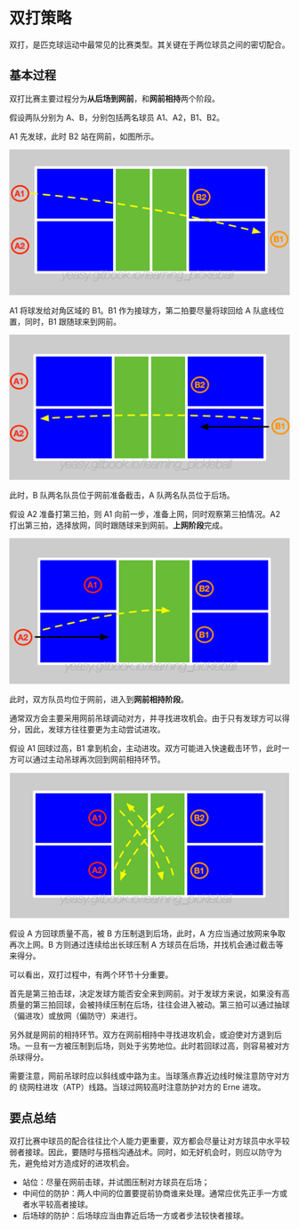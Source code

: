 # 双打策略

双打，是匹克球运动中最常见的比赛类型。其关键在于两位球员之间的密切配合。

## 基本过程

双打比赛主要过程分为**从后场到网前**，和**网前相持**两个阶段。

假设两队分别为 A、B，分别包括两名球员 A1、A2，B1、B2。

A1 先发球，此时 B2 站在网前，如图所示。

![双打比赛发球](_images/double-serve.png)

A1 将球发给对角区域的 B1。B1 作为接球方，第二拍要尽量将球回给 A 队底线位置，同时，B1 跟随球来到网前。

![双打比赛接发球](_images/double-return.png)

此时，B 队两名队员位于网前准备截击，A 队两名队员位于后场。

假设 A2 准备打第三拍，则 A1 向前一步，准备上网，同时观察第三拍情况。A2 打出第三拍，选择放网，同时跟随球来到网前。**上网阶段**完成。

![双打比赛后场吊球](_images/double-drop.png)

此时，双方队员均位于网前，进入到**网前相持阶段**。

通常双方会主要采用网前吊球调动对方，并寻找进攻机会。由于只有发球方可以得分，因此，发球方往往要更为主动尝试进攻。

假设 A1 回球过高，B1 拿到机会，主动进攻。双方可能进入快速截击环节，此时一方可以通过主动吊球再次回到网前相持环节。

![双打比赛网前吊球](_images/double-dink.png)

假设 A 方回球质量不高，被 B 方压制退到后场，此时，A 方应当通过放网来争取再次上网。B 方则通过连续给出长球压制 A 方球员在后场，并找机会通过截击等来得分。

可以看出，双打过程中，有两个环节十分重要。

首先是第三拍击球，决定发球方能否安全来到网前。对于发球方来说，如果没有高质量的第三拍回球，会被持续压制在后场，往往会进入被动。第三拍可以通过抽球（偏进攻）或放网（偏防守）来进行。

另外就是网前的相持环节。双方在网前相持中寻找进攻机会，或迫使对方退到后场。一旦有一方被压制到后场，则处于劣势地位。此时若回球过高，则容易被对方杀球得分。

需要注意，网前吊球时应以斜线或中路为主。当球落点靠近边线时候注意防守对方的 绕网柱进攻（ATP）线路。当球过网较高时注意防护对方的 Erne 进攻。

## 要点总结

双打比赛中球员的配合往往比个人能力更重要，双方都会尽量让对方球员中水平较弱者接球。因此，要随时与搭档沟通战术。同时，如无好机会时，则应以防守为先，避免给对方造成好的进攻机会。

* 站位：尽量在网前击球，并试图压制对方球员在后场；
* 中间位的防护：两人中间的位置要提前协商谁来处理。通常应优先正手一方或者水平较高者接球。
* 后场球的防护：后场球应当由靠近后场一方或者步法较快者接球。
